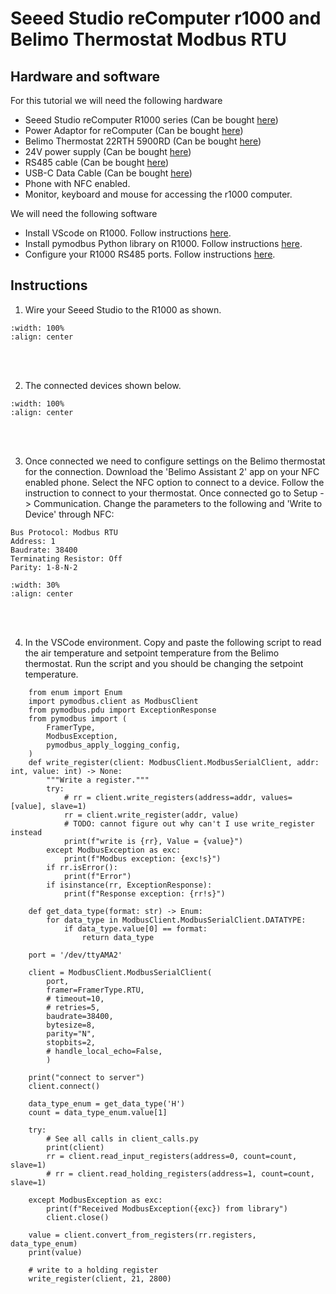 # Seeed Studio reComputer r1000 and Belimo Thermostat Modbus RTU

## Hardware and software
For this tutorial we will need the following hardware

- Seeed Studio reComputer R1000 series (Can be bought <a href="https://www.seeedstudio.com/reComputer-R1025-10-p-5895.html" target="_blank">here</a>)
- Power Adaptor for reComputer (Can be bought <a href="https://www.seeedstudio.com/Power-Adapter-12V-2A-EU-p-5732.html" target="_blank">here</a>)
- Belimo Thermostat 22RTH 5900RD (Can be bought <a href="https://blackhawksupply.com/products/belimo-22rth-5900d?variant=39943328530528" target="_blank">here</a>)
- 24V power supply (Can be bought <a href="https://www.amazon.com/dp/B09281KTS8?ref=nb_sb_ss_w_as-reorder_k1_1_5&amp=&crid=2KKGJ6OCSOW31&amp=&sprefix=24+v+" target="_blank">here</a>)
- RS485 cable (Can be bought <a href="https://www.amazon.com/Custom-Cable-Connection-Conductor-Stranded/dp/B0DN8LBHVX/ref=sr_1_9?crid=2EF2MFSKE9GUN&dib=eyJ2IjoiMSJ9.ZAoXBHFAV3jQ649WESWLq7Fblh5kXmKAn1_op-ndrzo37jN83uGhdVz5CY4HlBjQX9DCS-Ay3BZ7cFtt-JEgYeZLjRaJMMP26yjvnQ8zoEum73c-2KSAm87qCudWMXyR7YtPswt5J-ssUUhkjlNT7TtXm6oFdM9Ort6cTMzfElhz7hfXuk8E5avDdm2bNu0bUcXjIR2dtJ0tv0KNl6ZxajMCDLxkTX1-6YbI9sAGEAY.wfyvcxwkvMGA_17ZK3BV3J_2LgEdFHk3WgHqKTdz2SA&dib_tag=se&keywords=rs485%2Bcable%2B3%2Bwire&qid=1746563660&sprefix=rs485%2Bcable%2B3%2Bwire%2Caps%2C71&sr=8-9&th=1" target="_blank">here</a>)
- USB-C Data Cable (Can be bought <a href="https://www.amazon.com/dp/B087JMJSVC?ref=nb_sb_ss_w_as-reorder_k0_1_16&amp=&crid=3V52YX7OEX7W9&sprefix=usb%2Bc%2Bdata%2Bcable&th=1" target="_blank">here</a>)
- Phone with NFC enabled.
- Monitor, keyboard and mouse for accessing the r1000 computer.

We will need the following software

- Install VScode on R1000. Follow instructions <a href="https://code.visualstudio.com/" target="_blank">here</a>.
- Install pymodbus Python library on R1000. Follow instructions <a href="https://github.com/pymodbus-dev/pymodbus/?tab=readme-ov-file#install" target="_blank">here</a>.
- Configure your R1000 RS485 ports. Follow instructions <a href="https://wiki.seeedstudio.com/recomputer_r1000_use_rs485_modbus_rtu/#configure-minicom-on-recomputer-r1000v11" target="_blank">here</a>.

## Instructions
1. Wire your Seeed Studio to the R1000 as shown.
```{image} ../../_static/r1k_tstat/r1k_tstat1.png
:width: 100%
:align: center
```
<br/><br/>

2. The connected devices shown below.
```{image} ../../_static/r1k_tstat/r1k_tstat2.jpg
:width: 100%
:align: center
```
<br/><br/>

3. Once connected we need to configure settings on the Belimo thermostat for the connection. Download the 'Belimo Assistant 2' app on your NFC enabled phone. Select the NFC option to connect to a device. Follow the instruction to connect to your thermostat. Once connected go to Setup -> Communication. Change the parameters to the following and 'Write to Device' through NFC:
```
Bus Protocol: Modbus RTU
Address: 1
Baudrate: 38400
Terminating Resistor: Off
Parity: 1-8-N-2
```
```{image} ../../_static/opta_tstat/opta_tstat3.png
:width: 30%
:align: center
```
<br/><br/>

4. In the VSCode environment. Copy and paste the following script to read the air temperature and setpoint temperature from the Belimo thermostat. Run the script and you should be changing the setpoint temperature.
``` {dropdown} modbus_rtu
    from enum import Enum
    import pymodbus.client as ModbusClient
    from pymodbus.pdu import ExceptionResponse
    from pymodbus import (
        FramerType,
        ModbusException,
        pymodbus_apply_logging_config,
    )
    def write_register(client: ModbusClient.ModbusSerialClient, addr: int, value: int) -> None:
        """Write a register."""
        try:
            # rr = client.write_registers(address=addr, values=[value], slave=1)
            rr = client.write_register(addr, value)
            # TODO: cannot figure out why can't I use write_register instead
            print(f"write is {rr}, Value = {value}")
        except ModbusException as exc:
            print(f"Modbus exception: {exc!s}")
        if rr.isError():
            print(f"Error")
        if isinstance(rr, ExceptionResponse):
            print(f"Response exception: {rr!s}")

    def get_data_type(format: str) -> Enum:
        for data_type in ModbusClient.ModbusSerialClient.DATATYPE:
            if data_type.value[0] == format:
                return data_type

    port = '/dev/ttyAMA2'

    client = ModbusClient.ModbusSerialClient(
        port,
        framer=FramerType.RTU,
        # timeout=10,
        # retries=5,
        baudrate=38400,
        bytesize=8,
        parity="N",
        stopbits=2,
        # handle_local_echo=False,
        )

    print("connect to server")
    client.connect()

    data_type_enum = get_data_type('H')
    count = data_type_enum.value[1]

    try:
        # See all calls in client_calls.py
        print(client)
        rr = client.read_input_registers(address=0, count=count, slave=1)
        # rr = client.read_holding_registers(address=1, count=count, slave=1)

    except ModbusException as exc:
        print(f"Received ModbusException({exc}) from library")
        client.close()

    value = client.convert_from_registers(rr.registers, data_type_enum)
    print(value)

    # write to a holding register 
    write_register(client, 21, 2800)
```
